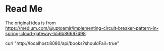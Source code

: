 # Read Me

The original idea is from  
https://medium.com/@uptoamir/implementing-circuit-breaker-pattern-in-spring-cloud-gateway-b56b86697498

curl "http://localhost:8080/api/books?shouldFail=true"


